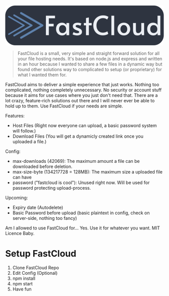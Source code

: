 ![# FastCloud](https://raw.githubusercontent.com/bluewingtitan/fastcloud/master/Banner.png)

> FastCloud is a small, very simple and straight forward solution for all your file hosting needs. It's based on node.js and express and written in an hour because I wanted to share a few files in a dynamic way but found other solutions way to complicated to setup (or proprietary) for what I wanted them for.

FastCloud aims to deliver a simple experience that just works. Nothing too complicated, nothing completely unnecessary. No security or account stuff because it aims for use cases where you just don't need that. There are a lot crazy, feature-rich solutions out there and I will never ever be able to hold up to them.
Use FastCloud if your needs are simple.

Features:

- Host Files (Right now everyone can upload, a basic password system will follow.)
- Download Files (You will get a dynamicly created link once you uploaded a file.)

Config:

- max-downloads (42069): The maximum amount a file can be downloaded before deletion.
- max-size-byte (134217728 = 128MB): The maximum size a uploaded file can have
- password ("fastcloud is cool"): Unused right now. Will be used for password protecting upload-process.

Upcoming:

- Expiry date (Autodelete)
- Basic Password before upload (basic plaintext in config, check on server-side, nothing too fancy)

Am I allowed to use FastCloud for...
Yes.
Use it for whatever you want.
MIT Licence Baby.




# Setup FastCloud
1. Clone FastCloud Repo
2. Edit Config (Optional)
3. npm install
4. npm start
5. Have fun
